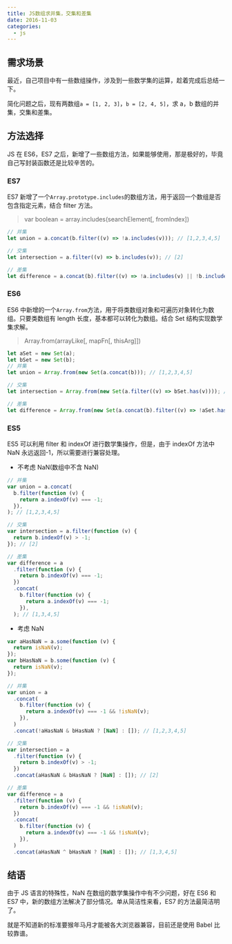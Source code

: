 ```yaml
---
title: JS数组求并集，交集和差集
date: 2016-11-03
categories:
  - js
---
```


## 需求场景

最近，自己项目中有一些数组操作，涉及到一些数学集的运算，趁着完成后总结一下。

简化问题之后，现有两数组`a = [1, 2, 3]`，`b = [2, 4, 5]`，求 a，b 数组的并集，交集和差集。

## 方法选择

JS 在 ES6，ES7 之后，新增了一些数组方法，如果能够使用，那是极好的，毕竟自己写封装函数还是比较辛苦的。

### ES7

ES7 新增了一个`Array.prototype.includes`的数组方法，用于返回一个数组是否包含指定元素，结合 filter 方法。

> var boolean = array.includes(searchElement[, fromIndex])

```js
// 并集
let union = a.concat(b.filter((v) => !a.includes(v))); // [1,2,3,4,5]

// 交集
let intersection = a.filter((v) => b.includes(v)); // [2]

// 差集
let difference = a.concat(b).filter((v) => !a.includes(v) || !b.includes(v)); // [1,3,4,5]
```

### ES6

ES6 中新增的一个`Array.from`方法，用于将类数组对象和可遍历对象转化为数组。只要类数组有 length 长度，基本都可以转化为数组。结合 Set 结构实现数学集求解。

> Array.from(arrayLike[, mapFn[, thisArg]])

```js
let aSet = new Set(a);
let bSet = new Set(b);
// 并集
let union = Array.from(new Set(a.concat(b))); // [1,2,3,4,5]

// 交集
let intersection = Array.from(new Set(a.filter((v) => bSet.has(v)))); // [2]

// 差集
let difference = Array.from(new Set(a.concat(b).filter((v) => !aSet.has(v) || !bSet.has(v)))); // [1,3,4,5]
```

### ES5

ES5 可以利用 filter 和 indexOf 进行数学集操作，但是，由于 indexOf 方法中 NaN 永远返回-1，所以需要进行兼容处理。

- 不考虑 NaN(数组中不含 NaN)

```js
// 并集
var union = a.concat(
  b.filter(function (v) {
    return a.indexOf(v) === -1;
  }),
); // [1,2,3,4,5]

// 交集
var intersection = a.filter(function (v) {
  return b.indexOf(v) > -1;
}); // [2]

// 差集
var difference = a
  .filter(function (v) {
    return b.indexOf(v) === -1;
  })
  .concat(
    b.filter(function (v) {
      return a.indexOf(v) === -1;
    }),
  ); // [1,3,4,5]
```

- 考虑 NaN

```js
var aHasNaN = a.some(function (v) {
  return isNaN(v);
});
var bHasNaN = b.some(function (v) {
  return isNaN(v);
});

// 并集
var union = a
  .concat(
    b.filter(function (v) {
      return a.indexOf(v) === -1 && !isNaN(v);
    }),
  )
  .concat(!aHasNaN & bHasNaN ? [NaN] : []); // [1,2,3,4,5]

// 交集
var intersection = a
  .filter(function (v) {
    return b.indexOf(v) > -1;
  })
  .concat(aHasNaN & bHasNaN ? [NaN] : []); // [2]

// 差集
var difference = a
  .filter(function (v) {
    return b.indexOf(v) === -1 && !isNaN(v);
  })
  .concat(
    b.filter(function (v) {
      return a.indexOf(v) === -1 && !isNaN(v);
    }),
  )
  .concat(aHasNaN ^ bHasNaN ? [NaN] : []); // [1,3,4,5]
```

## 结语

由于 JS 语言的特殊性，NaN 在数组的数学集操作中有不少问题，好在 ES6 和 ES7 中，新的数组方法解决了部分情况。单从简洁性来看，ES7 的方法最简洁明了。

就是不知道新的标准要猴年马月才能被各大浏览器兼容，目前还是使用 Babel 比较靠谱。
